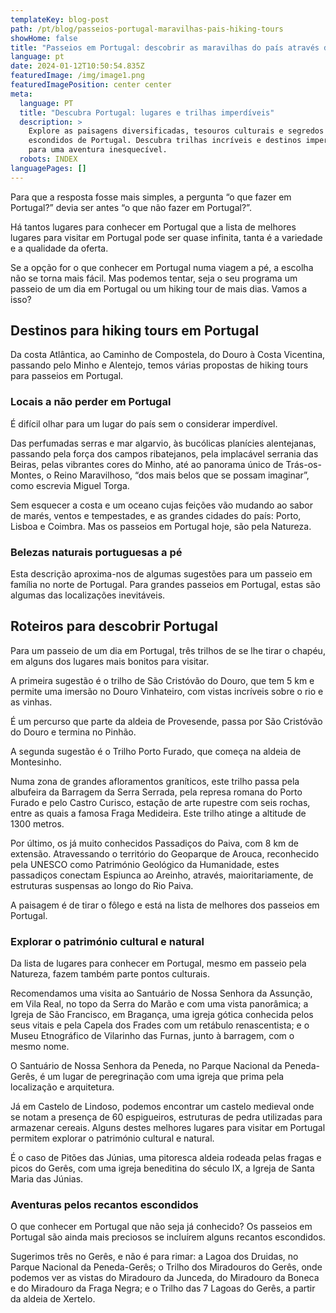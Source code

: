 ```yaml
---
templateKey: blog-post
path: /pt/blog/passeios-portugal-maravilhas-pais-hiking-tours
showHome: false
title: "Passeios em Portugal: descobrir as maravilhas do país através de hiking tours"
language: pt
date: 2024-01-12T10:50:54.835Z
featuredImage: /img/image1.png
featuredImagePosition: center center
meta:
  language: PT
  title: "Descubra Portugal: lugares e trilhas imperdíveis"
  description: >
    Explore as paisagens diversificadas, tesouros culturais e segredos
    escondidos de Portugal. Descubra trilhas incríveis e destinos imperdíveis
    para uma aventura inesquecível.
  robots: INDEX
languagePages: []
---
```

Para que a resposta fosse mais simples, a pergunta “o que fazer em Portugal?” devia ser antes “o que não fazer em Portugal?”.

Há tantos lugares para conhecer em Portugal que a lista de melhores lugares para visitar em Portugal pode ser quase infinita, tanta é a variedade e a qualidade da oferta.



Se a opção for o que conhecer em Portugal numa viagem a pé, a escolha não se torna mais fácil. Mas podemos tentar, seja o seu programa um passeio de um dia em Portugal ou um hiking tour de mais dias. Vamos a isso?

## Destinos para hiking tours em Portugal

Da costa Atlântica, ao Caminho de Compostela, do Douro à Costa Vicentina, passando pelo Minho e Alentejo, temos várias propostas de hiking tours para passeios em Portugal.

### Locais a não perder em Portugal

É difícil olhar para um lugar do país sem o considerar imperdível.

Das perfumadas serras e mar algarvio, às bucólicas planícies alentejanas, passando pela força dos campos ribatejanos, pela implacável serrania das Beiras, pelas vibrantes cores do Minho, até ao panorama único de Trás-os-Montes, o Reino Maravilhoso, “dos mais belos que se possam imaginar”, como escrevia Miguel Torga.

Sem esquecer a costa e um oceano cujas feições vão mudando ao sabor de marés, ventos e tempestades, e as grandes cidades do país: Porto, Lisboa e Coimbra. Mas os passeios em Portugal hoje, são pela Natureza.



### Belezas naturais portuguesas a pé

Esta descrição aproxima-nos de algumas sugestões para um passeio em família no norte de Portugal. Para grandes passeios em Portugal, estas são algumas das localizações inevitáveis.

## Roteiros para descobrir Portugal

Para um passeio de um dia em Portugal, três trilhos de se lhe tirar o chapéu, em alguns dos lugares mais bonitos para visitar.

A primeira sugestão é o trilho de São Cristóvão do Douro, que tem 5 km e permite uma imersão no Douro Vinhateiro, com vistas incríveis sobre o rio e as vinhas.

É um percurso que parte da aldeia de Provesende, passa por São Cristóvão do Douro e termina no Pinhão.



A segunda sugestão é o Trilho Porto Furado, que começa na aldeia de Montesinho.

Numa zona de grandes afloramentos graníticos, este trilho passa pela albufeira da Barragem da Serra Serrada, pela represa romana do Porto Furado e pelo Castro Curisco, estação de arte rupestre com seis rochas, entre as quais a famosa Fraga Medideira. Este trilho atinge a altitude de 1300 metros.



Por último, os já muito conhecidos Passadiços do Paiva, com 8 km de extensão. Atravessando o território do Geoparque de Arouca, reconhecido pela UNESCO como Património Geológico da Humanidade, estes passadiços conectam Espiunca ao Areinho, através, maioritariamente, de estruturas suspensas ao longo do Rio Paiva.

A paisagem é de tirar o fôlego e está na lista de melhores dos passeios em Portugal.



### Explorar o património cultural e natural

Da lista de lugares para conhecer em Portugal, mesmo em passeio pela Natureza, fazem também parte pontos culturais.

Recomendamos uma visita ao Santuário de Nossa Senhora da Assunção, em Vila Real, no topo da Serra do Marão e com uma vista panorâmica; a Igreja de São Francisco, em Bragança, uma igreja gótica conhecida pelos seus vitais e pela Capela dos Frades com um retábulo renascentista; e o Museu Etnográfico de Vilarinho das Furnas, junto à barragem, com o mesmo nome.

O Santuário de Nossa Senhora da Peneda, no Parque Nacional da Peneda-Gerês, é um lugar de peregrinação com uma igreja que prima pela localização e arquitetura.

Já em Castelo de Lindoso, podemos encontrar um castelo medieval onde se notam a presença de 60 espigueiros, estruturas de pedra utilizadas para armazenar cereais. Alguns destes melhores lugares para visitar em Portugal permitem explorar o património cultural e natural.

É o caso de Pitões das Júnias, uma pitoresca aldeia rodeada pelas fragas e picos do Gerês, com uma igreja beneditina do século IX, a Igreja de Santa Maria das Júnias.



### Aventuras pelos recantos escondidos

O que conhecer em Portugal que não seja já conhecido? Os passeios em Portugal são ainda mais preciosos se incluírem alguns recantos escondidos.

Sugerimos três no Gerês, e não é para rimar: a Lagoa dos Druidas, no Parque Nacional da Peneda-Gerês; o Trilho dos Miradouros do Gerês, onde podemos ver as vistas do Miradouro da Junceda, do Miradouro da Boneca e do Miradouro da Fraga Negra; e o Trilho das 7 Lagoas do Gerês, a partir da aldeia de Xertelo.
